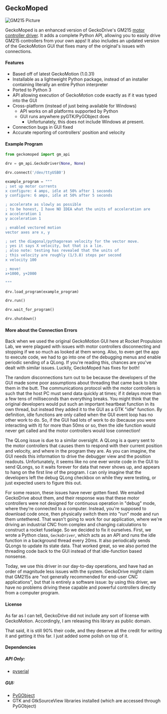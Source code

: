 ## GeckoMoped

![GM215 Picture](https://www.geckodrive.com/media/catalog/product/cache/c687aa7517cf01e65c009f6943c2b1e9/g/m/gm215-1.jpg)

GeckoMoped is an enhanced version of GeckoDrive's GM215 [motor controller driver](https://www.geckodrive.com/support/geckomotion.html).  It adds a complete Python API, allowing you to easily drive GM215 controllers from your own apps!  It also includes an updated version of the GeckoMotion GUI that fixes many of the original's issues with connections.


#### Features

- Based off of latest GeckoMotion (1.0.31)
- Installable as a lightweight Python package, instead of an installer containing literally an entire Python interpreter
- Ported to Python 3
- API allowing execution of GeckoMotion code exactly as if it was typed into the GUI
- Cross-platform (instead of just being available for Windows)
    - API works on all platforms supported by Python
    - GUI runs anywhere pyGTK/PyGObject does
         - Unfortunately, this does not include Windows at present.
- Connection bugs in GUI fixed
- Accurate reporting of controllers' position and velocity


#### Example Program

```python
from geckomoped import gm_api

drv = gm_api.GeckoDriver(None, None)

drv.connect('/dev/ttyUSB0')

example_program = """
; set up motor currents
x configure: 4 amps, idle at 50% after 1 seconds
y configure: 6 amps, idle at 50% after 5 seconds

; accelerate as slowly as possible
; to be honest, I have NO IDEA what the units of acceleration are
x acceleration 1
y acceleration 1

; enabled vectored motion
vector axes are x, y

; set the diagonal/pythagorean velocity for the vector move.
; yes it says X velocity, but that is a lie.
; also note: testing has revealed that the units of 
; this velocity are roughly (1/3.8) steps per second
x velocity 100

; move!
x+1000, y+2000

"""

drv.load_program(example_program)

drv.run()

drv.wait_for_program()

drv.shutdown()

```

#### More about the Connection Errors

Back when we used the original GeckoMotion GUI here at Rocket Propulsion Lab, we were plagued with issues with motor controllers disconnecting and stopping if we so much as looked at them wrong.  Also, to even get the app to execute code, we had to go into one of the debugging menus and enable periodic sending of a QLong.  If you're reading this, chances are you've dealt with similar issues.  Luckily, GeckoMoped has fixes for both!

The random disconnections turn out to be because the developers of the GUI made some poor assumptions about threading that came back to bite them in the butt.  The communications protocol with the motor controllers is such that the host PC must send data quickly at times; if it delays more than a few tens of milliseconds than everything breaks.  You might think that the original developers would put such an important heartbeat function in its own thread, but instead they added it to the GUI as a GTK "idle" function.  By definition, idle functions are only called when the GUI event loop has no other work to do.  So, if the GUI had lots of work to do (because you were interacting with it) for more than 50ms or so, then the idle function would never get called and the motor controllers would lose connection!  

The QLong issue is due to a similar oversight.  A QLong is a query sent to the motor controllers that causes them to respond with their current position and velocity, and where in the program they are.  As you can imagine, the GUI needs this information to drive the debugger view and the position readouts.  Unfortunately, it seems like no one ever wrote code in the GUI to send QLongs, so it waits forever for data that never shows up, and appears to hang on the first line of the program.  I can only imagine that the developers left the debug QLong checkbox on while they were testing, or just expected users to figure this out.

For some reason, these issues have never gotten fixed.  We emailed GeckoDrive about them, and their response was that these motor controllers were not designed for continuous operation in "debug" mode, where they're connected to a computer.  Instead, you're supposed to download code once, then physically switch them into "run" mode and run them untethered.  That wasn't going to work for our application, where we're driving an industrial CNC from complex and changing calculations to construct a rocket fuselage.  So we decided to fix it ourselves.  First, we wrote a Python class, `GeckoDriver`, which acts as an API and runs the idle function in a background thread every 20ms.  It also periodically sends QLongs to update its state data.  That worked great, so we also ported the threading code back to the GUI instead of that idle-function based nonsense.

Today, we use this driver in our day-to-day operations, and have had an order of magnitude less issues with the system. GeckoDrive might claim that GM215s are "not generally recommended for end-user CNC applications", but that is entirely a software issue: by using this driver, we have no problems driving these capable and powerful controllers directly from a computer program.


#### License

As far as I can tell, GeckoDrive did not include any sort of license with GeckoMotion.  Accordingly, I am releasing this library as public domain.

That said, it is still 90% their code, and they deserve all the credit for writing it and getting it this far.  I just added some polish on top of it.

#### Dependencies

##### API Only:
- [pyserial](https://pypi.org/project/pyserial/)

##### GUI:
- [PyGObject](https://pypi.org/project/PyGObject/)
- GTK and GtkSourceView libraries installed (which are accessed through PyGObject)